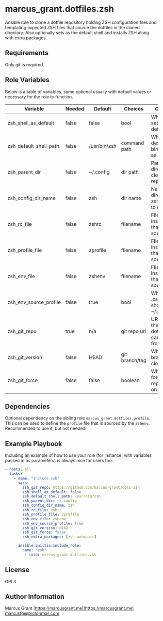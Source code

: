 # marcus_grant.dotfiles.zsh

Ansible role to clone a dotfile repository holding ZSH configuration files and
templating expected ZSH files that source the dotfiles in the cloned directory.
Also optionally sets as the default shell and
installs ZSH along with extra packages.

## Requirements

Only git is required.

## Role Variables

Below is a table of variables,
some optional usually with default values or necessary for the role to function.

| Variable               | Needed | Default      | Choices        | Comments                                          |
| ---------------------- | ------ | ------------ | -------------- | ------------------------------------------------- |
| zsh_shell_as_default   | false  | false        | bool           | Whether to set ZSH as default shell               |
| zsh_default_shell_path | false  | /usr/bin/zsh | command path   | Where the desired ZSH binary to use as default is |
| zsh_parent_dir         | false  | ~/.config    | dir path       | Parent directory to clone dotfile repo into       |
| zsh_config_dir_name    | false  | zsh          | dir name       | Name of directory in zsh_parent_dir to clone to   |
| zsh_rc_file            | false  | zshrc        | filename       | Filename inside repo that .zshrc sources          |
| zsh_profile_file       | false  | zprofile     | filename       | Filename inside repo that .zprofile sources       |
| zsh_env_file           | false  | zshenv       | filename       | Filename inside repo that .zshenv   sources       |
| zsh_env_source_profile | false  | true         | bool           | Whether .zshenv should source ~/.profile          |
| zsh_git_repo           | true   | n/a          | git repo url   | URL where the ZSH dotfile repo can be cloned from |
| zsh_git_version        | false  | HEAD         | git branch/tag | Which branch/tag to clone or pull                 |
| zsh_git_force          | false  | false        | boolean        | Whether to force pull repositories on config_dir  |

## Dependencies

Optional dependency on the sibling role `marcus_grant.dotfiles.profile`.
This can be used to define the `profile` file that is sourced by the `zshenv`.
Recommended to use it, but not needed.

## Example Playbook

Including an example of how to use your role (for instance, with variables passed in as parameters) is always nice for users too:

```yaml
- hosts: all
  tasks:
    - name: "Include zsh"
      vars:
        zsh_git_repo: https://github.com/marcus-grant/dots-zsh
        zsh_shell_as_default: false
        zsh_default_shell_path: /usr/bin/zsh
        zsh_parent_dir: ~/.config
        zsh_config_dir_name: zsh
        zsh_rc_file: zshrc
        zsh_profile_file: zprofile
        zsh_env_file: zshenv
        zsh_env_source_profile: true
        zsh_git_version: HEAD
        zsh_git_force: false
        zsh_extra_packages: [zsh-autopair]

      ansible.builtin.include_role:
        name: "zsh"
         - role: marcus_grant.dotfiles.zsh
```

License
-------

GPL3

Author Information
------------------

Marcus Grant
[https://marcusgrant.me](https://marcusgrant.me)
[marcusfg@protonmail.com](marcusfg@protonmail.com)
